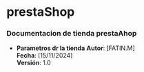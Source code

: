 # prestaShop
### Documentacion de  tienda prestaAhop
 + **Parametros dr la tienda**
 **Autor**: [FATIN.M]  
**Fecha**: [15/11/2024]  
**Versión**: 1.0




